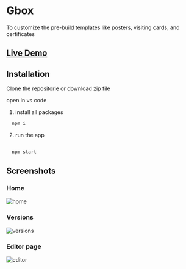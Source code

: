 
# Gbox

To customize the pre-build templates like posters, visiting cards, and certificates

## [Live Demo](https://gbox-reactjs.netlify.app/templates/Collections/posterV2)

## Installation

Clone the repositorie or download zip file

open in vs code  

1) install all packages

```bash
  npm i 
```
2) run the app
```bash
 
  npm start
```

## Screenshots
### Home
![home](https://github.com/Dev-Yasar/Gbox/assets/68767718/9687cf22-a105-4921-a1a5-0a33e1f951cf)

### Versions
![versions](https://github.com/Dev-Yasar/Gbox/assets/68767718/10f30e45-50e0-4d2b-a733-148d21fe209f)

### Editor page
![editor](https://github.com/Dev-Yasar/Gbox/assets/68767718/c3462ab8-2015-4159-9894-cebd41c96b02)
